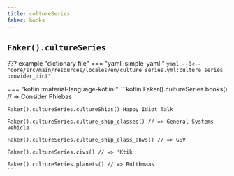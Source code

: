 ```yaml
---
title: cultureSeries
faker: books
---
```


## `Faker().cultureSeries`

??? example "dictionary file"
    === "yaml :simple-yaml:"
        ```yaml
        --8<-- "core/src/main/resources/locales/en/culture_series.yml:culture_series_provider_dict"
        ```

=== "kotlin :material-language-kotlin:"
    ```kotlin
    Faker().cultureSeries.books() // => Consider Phlebas

    Faker().cultureSeries.cultureShips() Happy Idiot Talk

    Faker().cultureSeries.culture_ship_classes() // => General Systems Vehicle

    Faker().cultureSeries.culture_ship_class_abvs() // => GSV

    Faker().cultureSeries.civs() // => 'Ktik

    Faker().cultureSeries.planets() // => Bulthmaas
    ```
